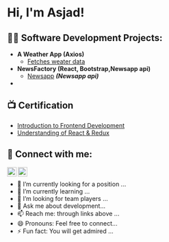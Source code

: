 <h1>Hi, I'm Asjad! </h1>

<h2>👨‍💻 Software Development Projects:</h2>

- <b>A Weather App (Axios)</b>
  - [Fetches weater data](https://github.com/AsjadHaider1/WeatherApp)
- <b>NewsFactory (React, Bootstrap,Newsapp api)</b>
  - [Newsapp](https://github.com/AsjadHaider1/NewsFactory) <b><i>(Newsapp api)</b></i>
- 

<h2>📺 Certification</h2>

- [Introduction to Frontend Development](https://www.simplilearn.com/skillup-certificate-landing?token=eyJjb3Vyc2VfaWQiOiIxOTMzIiwiY2VydGlmaWNhdGVfdXJsIjoiaHR0cHM6XC9cL2NlcnRpZmljYXRlcy5zaW1wbGljZG4ubmV0XC9zaGFyZVwvdGh1bWJfMzkwOTY2M18xNjY3NjQwMzg2LnBuZyIsInVzZXJuYW1lIjoiTWQgQXNqYWQgaGFpZGVyIn0&utm_source=shared-certificate&utm_medium=app_lms&utm_campaign=shared-certificate-promotion&referrer=https%3A%2F%2Fcertificates.simplicdn.net%2Fshare%2Fthumb_3909663_1667640386.png&_branch_match_id=973199330950016904&_branch_referrer=H4sIAAAAAAAAA8soKSkottLXL87MLcjJ1EssKNDLyczL1nc1MDIIdqvwDipNAgBB9dKxIwAAAA%3D%3D)
- [Understanding of React & Redux](https://www.sololearn.com/Certificate/CT-VM4L9RRQ/pdf)

<h2> 🤳 Connect with me:</h2>

[<img align="left" alt="Asjad | LinkedIn" width="22px" src="https://cdn.jsdelivr.net/npm/simple-icons@v3/icons/linkedin.svg" />][linkedin]
[<img align="left" alt="Asjad | Instagram" width="22px" src="https://cdn.jsdelivr.net/npm/simple-icons@v3/icons/instagram.svg" />][instagram]

[instagram]: https://www.instagram.com/asjad_haider11/
[linkedin]: https://www.linkedin.com/in/asjad-haider/
<br/>


- 🔭 I’m currently looking for a position ...
- 🌱 I’m currently learning  ...
- 🤔 I’m looking for team players ...
- 💬 Ask me about development...
- 📫 Reach me: through links above ...
- 😄 Pronouns: Feel free to connect...
- ⚡ Fun fact: You will get admired ...

